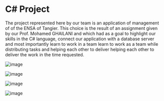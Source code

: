 # C# Project


The project represented here by our team is an application of management of
of the ENSA of Tangier.
This choice is the result of an assignment given by our Prof. Mohamed GHAILANI and
which had as a goal to highlight our skills in the C# language,
connect our application with a database server and most importantly learn to work in a team
learn to work as a team while distributing tasks and helping each other to deliver
helping each other to deliver the work in the time requested.


![image](https://user-images.githubusercontent.com/31325358/169597537-911315f1-16a5-455e-a71d-77eaf2132abf.png)


![image](https://user-images.githubusercontent.com/31325358/169597590-5dcf09b6-a38f-4f8d-a00e-8a2f9b236658.png)


![image](https://user-images.githubusercontent.com/31325358/169597622-5113219d-c745-4600-8603-9a3bfdf17ebe.png)


![image](https://user-images.githubusercontent.com/31325358/169597669-ebf49567-644d-4cda-a52c-960b75e4f372.png)
